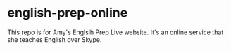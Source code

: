 english-prep-online
===================

This repo is for Amy's Englsih Prep Live website. It's an online service that she teaches English over Skype. 
